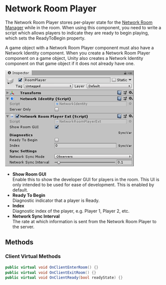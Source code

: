 # Network Room Player

The Network Room Player stores per-player state for the [Network Room Manager](network-room-manager.md) while in the room. When using this component, you need to write a script which allows players to indicate they are ready to begin playing, which sets the ReadyToBegin property.

A game object with a Network Room Player component must also have a Network Identity component. When you create a Network Room Player component on a game object, Unity also creates a Network Identity component on that game object if it does not already have one.

![](<../../.gitbook/assets/image (32).png>)

* **Show Room GUI**\
  &#x20;Enable this to show the developer GUI for players in the room. This UI is only intended to be used for ease of development. This is enabled by default.
* **Ready To Begin**\
  &#x20;Diagnostic indicator that a player is Ready.
* **Index**\
  &#x20;Diagnostic index of the player, e.g. Player 1, Player 2, etc.
* **Network Sync Interval**\
  &#x20;The rate at which information is sent from the Network Room Player to the server.

## Methods <a href="#methods" id="methods"></a>

### Client Virtual Methods <a href="#client-virtual-methods" id="client-virtual-methods"></a>

```csharp
public virtual void OnClientEnterRoom() {}
public virtual void OnClientExitRoom() {}
public virtual void OnClientReady(bool readyState) {}
```
